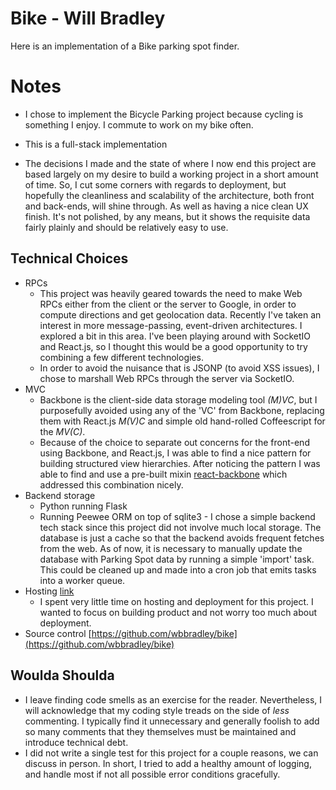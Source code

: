 Bike - Will Bradley
====================

Here is an implementation of a Bike parking spot finder. 

# Notes
* I chose to implement the Bicycle Parking project because cycling is something I enjoy. I commute to work
on my bike often.

* This is a full-stack implementation
* The decisions I made and the state of where I now end this project are based largely on my desire to build a working project in a short amount of time. So, I cut some corners with regards to deployment, but hopefully the cleanliness and scalability of the architecture, both front and back-ends, will shine through. As well as having a nice clean UX finish. It's not polished, by any means, but it shows the requisite data fairly plainly and should be relatively easy to use.

## Technical Choices
  - RPCs
    +  This project was heavily geared towards the need to make Web RPCs either from the client or the server to Google, in order to compute directions and get geolocation data. Recently I've taken an interest in more message-passing, event-driven architectures. I explored a bit in this area. I've been playing around with SocketIO and React.js, so I thought this would be a good opportunity to try combining a few different technologies.
    + In order to avoid the nuisance that is JSONP (to avoid XSS issues), I chose to marshall Web RPCs through the server via SocketIO.
  - MVC
    + Backbone is the client-side data storage modeling tool *(M)VC*, but I purposefully avoided using any of the 'VC' from Backbone, replacing them with React.js *M(V)C* and simple old hand-rolled Coffeescript for the *MV(C)*.
    + Because of the choice to separate out concerns for the front-end using Backbone, and React.js, I was able to find a nice pattern for building structured view hierarchies. After noticing the pattern I was able to find and use a pre-built mixin [react-backbone](https://github.com/usepropeller/react.backbone) which addressed this combination nicely.
  - Backend storage
    + Python running Flask
    + Running Peewee ORM on top of sqlite3 - I chose a simple backend tech stack since this project did not involve much local storage. The database is just a cache so that the backend avoids frequent fetches from the web. As of now, it is necessary to manually update the database with Parking Spot data by running a simple 'import' task. This could be cleaned up and made into a cron job that emits tasks into a worker queue.
  - Hosting [link](http://nearbyparking.co/)
    + I spent very little time on hosting and deployment for this project. I wanted to focus on building product and not worry too much about deployment.
  - Source control [https://github.com/wbbradley/bike](https://github.com/wbbradley/bike)

## Woulda Shoulda

* I leave finding code smells as an exercise for the reader. Nevertheless, I will acknowledge that my coding style treads on the side of *less* commenting. I typically find it unnecessary and generally foolish to add so many comments that they themselves must be maintained and introduce technical debt.
* I did not write a single test for this project for a couple reasons, we can discuss in person. In short, I tried to add a healthy amount of logging, and handle most if not all possible error conditions gracefully.

